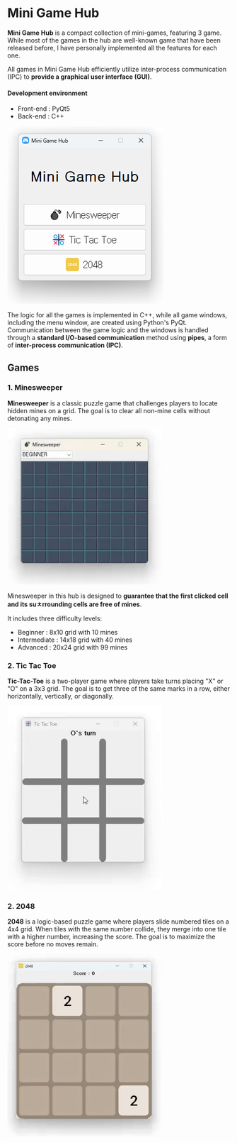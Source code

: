 # Mini Game Hub
**Mini Game Hub** is a compact collection of mini-games, featuring 3 game. While most of the games in the hub are well-known game that have been released before, I have personally implemented all the features for each one.

All games in Mini Game Hub efficiently utilize inter-process communication (IPC) to **provide a graphical user interface (GUI)**.
#### Development environment
- Front-end : PyQt5
- Back-end : C++

![main](https://github.com/kookjd7759/Mini-game-hub/blob/main/image/screenShot/main.png?raw=true)

The logic for all the games is implemented in C++, while all game windows, including the menu window, are created using Python's PyQt. Communication between the game logic and the windows is handled through a **standard I/O-based communication** method using **pipes**, a form of **inter-process communication (IPC)**.

## Games
### 1. Minesweeper
**Minesweeper** is a classic puzzle game that challenges players to locate hidden mines on a grid. The goal is to clear all non-mine cells without detonating any mines.

<img src="https://github.com/kookjd7759/Mini-game-hub/blob/main/image/screenShot/minesweeper.gif?raw=true" width="350" />

Minesweeper in this hub is designed to **guarantee that the first clicked cell and its suㅊrrounding cells are free of mines**. 

It includes three difficulty levels:
 - Beginner : 8x10 grid with 10 mines
 - Intermediate : 14x18 grid with 40 mines
 - Advanced : 20x24 grid with 99 mines

### 2. Tic Tac Toe
**Tic-Tac-Toe** is a two-player game where players take turns placing "X" or "O" on a 3x3 grid. The goal is to get three of the same marks in a row, either horizontally, vertically, or diagonally.

<img src="https://github.com/kookjd7759/Mini-game-hub/blob/main/image/screenShot/tic-tac-toe.gif?raw=true" width="350" />

### 2. 2048
**2048** is a logic-based puzzle game where players slide numbered tiles on a 4x4 grid. When tiles with the same number collide, they merge into one tile with a higher number, increasing the score. The goal is to maximize the score before no moves remain.

<img src="https://github.com/kookjd7759/Mini-game-hub/blob/main/image/screenShot/2048.gif?raw=true" width="350" />
